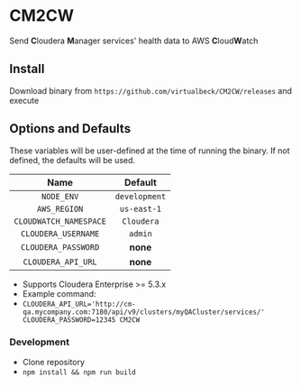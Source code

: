 # CM2CW
Send **C**loudera **M**anager services' health data to AWS **C**loud**W**atch

## Install
Download binary from `https://github.com/virtualbeck/CM2CW/releases` and execute

## Options and Defaults
These variables will be user-defined at the time of running the binary. If not defined, the defaults will be used.

Name | Default
:---:|:---:
`NODE_ENV` | `development`
`AWS_REGION` | `us-east-1`
`CLOUDWATCH_NAMESPACE` | `Cloudera`
`CLOUDERA_USERNAME` | `admin`
`CLOUDERA_PASSWORD` | **none**
`CLOUDERA_API_URL` | **none**

- Supports Cloudera Enterprise >= 5.3.x
- Example command:
- `CLOUDERA_API_URL='http://cm-qa.mycompany.com:7180/api/v9/clusters/myQACluster/services/' CLOUDERA_PASSWORD=12345 CM2CW`

### Development
- Clone repository
- `npm install && npm run build`
